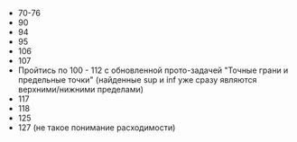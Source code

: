* 70-76
* 90
* 94
* 95
* 106
* 107
* Пройтись по 100 - 112 с обновленной прото-задачей "Точные грани и предельные точки" (найденные sup и inf уже сразу являются верхними/нижними пределами)
* 117
* 118
* 125
* 127 (не такое понимание расходимости)